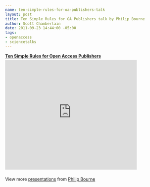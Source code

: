 ```yaml
--- 
name: ten-simple-rules-for-oa-publishers-talk
layout: post
title: Ten Simple Rules for OA Publishers talk by Philip Bourne
author: Scott Chamberlain
date: 2011-09-23 14:44:00 -05:00
tags: 
- openaccess
- sciencetalks
---
```

<div id="__ss_9354451" style="width: 425px;"><strong style="display: block; margin: 12px 0 4px;"><a href="http://www.slideshare.net/pebourne/ten-simple-rules-for-open-access-publishers" target="_blank" title="Ten Simple Rules for Open Access Publishers">Ten Simple Rules for Open Access Publishers</a></strong> <iframe frameborder="0" height="355" marginheight="0" marginwidth="0" scrolling="no" src="http://www.slideshare.net/slideshow/embed_code/9354451" width="425"></iframe> <br /><br /><div style="padding: 5px 0 12px;">View more <a href="http://www.slideshare.net/" target="_blank">presentations</a> from <a href="http://www.slideshare.net/pebourne" target="_blank">Philip Bourne</a> </div></div>
